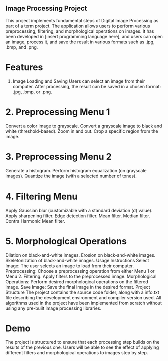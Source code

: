 ## Image Processing Project
This project implements fundamental steps of Digital Image Processing as part of a term project. The application allows users to perform various preprocessing, filtering, and morphological operations on images. It has been developed in [insert programming language here], and users can open an image, process it, and save the result in various formats such as .jpg, .bmp, and .png.

# Features
1. Image Loading and Saving
Users can select an image from their computer.
After processing, the result can be saved in a chosen format: .jpg, .bmp, or .png.
# 2. Preprocessing Menu 1
Convert a color image to grayscale.
Convert a grayscale image to black and white (threshold-based).
Zoom in and out.
Crop a specific region from the image.
# 3. Preprocessing Menu 2
Generate a histogram.
Perform histogram equalization (on grayscale images).
Quantize the image (with a selected number of tones).
# 4. Filtering Menu
Apply Gaussian blur (customizable with a standard deviation (σ) value).
Apply sharpening filter.
Edge detection filter.
Mean filter.
Median filter.
Contra Harmonic Mean filter.
# 5. Morphological Operations
Dilation on black-and-white images.
Erosion on black-and-white images.
Skeletonization of black-and-white images.
Usage Instructions
Select Image: The user selects an image to load from their computer.
Preprocessing: Choose a preprocessing operation from either Menu 1 or Menu 2.
Filtering: Apply filters to the preprocessed image.
Morphological Operations: Perform desired morphological operations on the filtered image.
Save Image: Save the final image in the desired format.
Project Structure
The project contains the source code folder, along with a info.txt file describing the development environment and compiler version used.
All algorithms used in the project have been implemented from scratch without using any pre-built image processing libraries.

# Demo
The project is structured to ensure that each processing step builds on the results of the previous one. Users will be able to see the effect of applying different filters and morphological operations to images step by step.
